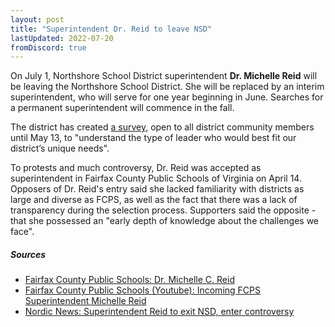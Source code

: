 ```yaml
---
layout: post
title: "Superintendent Dr. Reid to leave NSD"
lastUpdated: 2022-07-20
fromDiscord: true
---
```


On July 1, Northshore School District superintendent **Dr. Michelle Reid** will be leaving the Northshore School District. She will be replaced by an interim superintendent, who will serve for one year beginning in June. Searches for a permanent superintendent will commence in the fall.

The district has created [a survey](https://survey.k12insight.com/r/NSD22InterimSupeSurvey), open to all district community members until May 13, to "understand the type of leader who would best fit our district’s unique needs".

To protests and much controversy, Dr. Reid was accepted as superintendent in Fairfax County Public Schools of Virginia on April 14. Opposers of Dr. Reid's entry said she lacked familiarity with districts as large and diverse as FCPS, as well as the fact that there was a lack of transparency during the selection process. Supporters said the opposite - that she possessed an "early depth of knowledge about the challenges we face".

##### Sources
- [Fairfax County Public Schools: Dr. Michelle C. Reid](https://www.fcps.edu/staff/dr-michelle-c-reid)
- [Fairfax County Public Schools (Youtube): Incoming FCPS Superintendent Michelle Reid](https://www.youtube.com/watch?v=0ITPyu6dlPY)
- [Nordic News: Superintendent Reid to exit NSD, enter controversy](https://nordicnews.net/10837/news/superintendent-reid-to-exit-nsd-enter-controversy/)